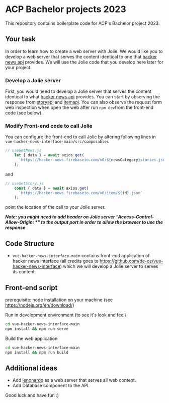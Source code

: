 # ACP Bachelor projects 2023

This repository contains boilerplate code for ACP's Bachelor project 2023.

## Your task

In order to learn how to create a web server with Jolie. We would like you to develop a web server that serves the content identical to one that [hacker news api](https://github.com/HackerNews/API) provides. We will use the Jolie code that you develop here later for your project.

### Develop a Jolie server

First, you would need to develop a Jolie server that serves the content identical to what [hacker news api](https://github.com/HackerNews/API) provides. You can start by observing the response from [storyapi](https://hacker-news.firebaseio.com/v0/item/8863.json?print=pretty) and [itemapi](https://hacker-news.firebaseio.com/v0/item/2921983.json?print=pretty). You can also observe the request form web inspection when open the web after run `npm dev`from the front-end code (see below).

### Modify Front-end code to call Jolie

You can configure the front-end to call Jolie by altering following lines in `vue-hacker-news-interface-main/src/composables`

```js
// useGetNews.js
    let { data } = await axios.get(
      `https://hacker-news.firebaseio.com/v0/${newsCategory}stories.json`
    );
```

and

```js
// useGetStory.js
    const { data } = await axios.get(
      `https://hacker-news.firebaseio.com/v0/item/${id}.json`
    );
```

point the location of the call to your Jolie server.

***Note: you might need to add header on Jolie server "Access-Control-Allow-Origin: \*" to the output port in order to allow the browser to use the response***

## Code Structure

- `vue-hacker-news-interface-main` contains front-end application of hacker news interface (all credits goes to https://github.com/de-oz/vue-hacker-news-interface) which we will develop a Jolie server to serves its content.

## Front-end script

prerequisite: node installation on your machine (see https://nodejs.org/en/download/)

Run in development environment (to see it's look and feel)

```bash
cd vue-hacker-news-interface-main
npm install && npm run serve
```

Build the web application

```bash
cd vue-hacker-news-interface-main
npm install && npm run build
```

## Additional ideas

- Add [lenonardo](https://github.com/jolie/leonardo) as a web server that serves all web content.
- Add Database component to the API.

Good luck and have fun :)